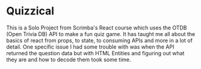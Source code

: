# Quizzical

This is a Solo Project from Scrimba's React course which uses the OTDB (Open Trivia DB) API to make a fun quiz game. It has taught me all about the basics of react from props, to state, to consuming APIs and more in a lot of detail. One specific issue I had some trouble with was when the API returned the question data but with HTML Entities and figuring out what they are and how to decode them took some time.

